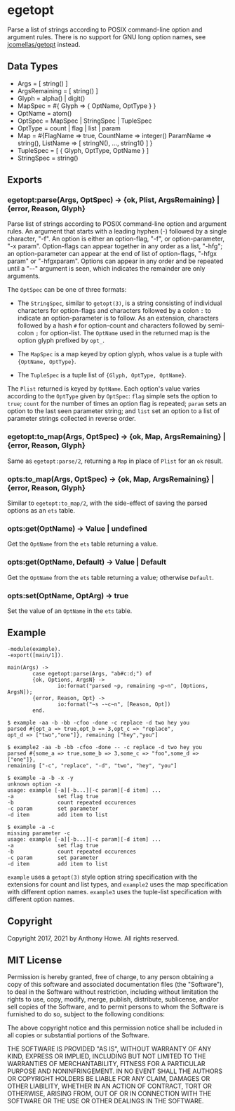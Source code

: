 egetopt
=======

Parse a list of strings according to POSIX command-line option and argument rules.  There is no support for GNU long option names, see [jcomellas/getopt](https://github.com/jcomellas/getopt) instead.

Data Types
----------

* Args = [ string() ]
* ArgsRemaining = [ string() ]
* Glyph = alpha() | digit()
* MapSpec = #{ Glyph => { OptName, OptType } }
* OptName = atom()
* OptSpec = MapSpec | StringSpec | TupleSpec
* OptType = count | flag | list | param
* Map = #{FlagName => true, CountName => integer() ParamName => string(), ListName => [ stringN(), ..., string1() ] }
* TupleSpec = [ { Glyph, OptType, OptName } ]
* StringSpec = string()

Exports
-------

### egetopt:parse(Args, OptSpec) -> {ok, Plist, ArgsRemaining} | {error, Reason, Glyph}

Parse list of strings according to POSIX command-line option and argument rules.  An argument that starts with a leading hyphen (-) followed by a single character, "-f".  An option is either an option-flag, "-f", or option-parameter, "-x param".  Option-flags can appear together in any order as a list, "-hfg"; an option-parameter can appear at the end of list of option-flags, "-hfgx param" or "-hfgxparam".  Options can appear in any order and be repeated until a "--" argument is seen, which indicates the remainder are only arguments.

The `OptSpec` can be one of three formats:

* The `StringSpec`, similar to `getopt(3)`, is a string consisting of individual characters for option-flags and characters followed by a colon `:` to indicate an option-parameter is to follow.  As an extension, characters followed by a hash `#` for option-count and characters followed by semi-colon `;` for option-list.  The `OptName` used in the returned map is the option glyph prefixed by `opt_`.

* The `MapSpec` is a map keyed by option glyph, whos value is a tuple with `{OptName, OptType}`.

* The `TupleSpec` is a tuple list of `{Glyph, OptType, OptName}`.

The `Plist` returned is keyed by `OptName`.  Each option's value varies according to the `OptType` given by `OptSpec`: `flag` simple sets the option to `true`; `count` for the number of times an option flag is repeated; `param` sets an option to the last seen parameter string; and `list` set an option to a list of parameter strings collected in reverse order.

### egetopt:to_map(Args, OptSpec) -> {ok, Map, ArgsRemaining} | {error, Reason, Glyph}

Same as `egetopt:parse/2`, returning a `Map` in place of `Plist` for an `ok` result.

### opts:to_map(Args, OptSpec) -> {ok, Map, ArgsRemaining} | {error, Reason, Glyph}

Similar to `egetopt:to_map/2`, with the side-effect of saving the parsed options as an `ets` table.

### opts:get(OptName) -> Value | undefined

Get the `OptName` from the `ets` table returning a value.

### opts:get(OptName, Default) -> Value | Default

Get the `OptName` from the `ets` table returning a value; otherwise `Default`.

### opts:set(OptName, OptArg) -> true

Set the value of an `OptName` in the `ets` table.


Example
-------

```
-module(example).
-export([main/1]).

main(Args) ->
        case egetopt:parse(Args, "ab#c:d;") of
        {ok, Options, ArgsN} ->
                io:format("parsed ~p, remaining ~p~n", [Options, ArgsN]);
        {error, Reason, Opt} ->
                io:format("~s -~c~n", [Reason, Opt])
        end.
```

```
$ example -aa -b -bb -cfoo -done -c replace -d two hey you
parsed #{opt_a => true,opt_b => 3,opt_c => "replace",
opt_d => ["two","one"]}, remaining ["hey","you"]

$ example2 -aa -b -bb -cfoo -done -- -c replace -d two hey you
parsed #{some_a => true,some_b => 3,some_c => "foo",some_d => ["one"]},
remaining ["-c", "replace", "-d", "two", "hey", "you"]

$ example -a -b -x -y
unknown option -x
usage: example [-a][-b...][-c param][-d item] ...
-a              set flag true
-b              count repeated occurences
-c param        set parameter
-d item         add item to list

$ example -a -c
missing parameter -c
usage: example [-a][-b...][-c param][-d item] ...
-a              set flag true
-b              count repeated occurences
-c param        set parameter
-d item         add item to list
```

`example` uses a `getopt(3)` style option string specification with the extensions for count and list types, and
`example2` uses the map specification with different option names.
`example3` uses the tuple-list specification with different option names.


Copyright
---------

Copyright 2017, 2021 by Anthony Howe.  All rights reserved.


MIT License
-----------

Permission is hereby granted, free of charge, to any person obtaining a copy of this software and associated documentation files (the "Software"), to deal in the Software without restriction, including without limitation the rights to use, copy, modify, merge, publish, distribute, sublicense, and/or sell copies of the Software, and to permit persons to whom the Software is furnished to do so, subject to the following conditions:

The above copyright notice and this permission notice shall be included in all copies or substantial portions of the Software.

THE SOFTWARE IS PROVIDED "AS IS", WITHOUT WARRANTY OF ANY KIND, EXPRESS OR IMPLIED, INCLUDING BUT NOT LIMITED TO THE WARRANTIES OF MERCHANTABILITY, FITNESS FOR A PARTICULAR PURPOSE AND NONINFRINGEMENT. IN NO EVENT SHALL THE AUTHORS OR COPYRIGHT HOLDERS BE LIABLE FOR ANY CLAIM, DAMAGES OR OTHER LIABILITY, WHETHER IN AN ACTION OF CONTRACT, TORT OR OTHERWISE, ARISING FROM, OUT OF OR IN CONNECTION WITH THE SOFTWARE OR THE USE OR OTHER DEALINGS IN THE SOFTWARE.

